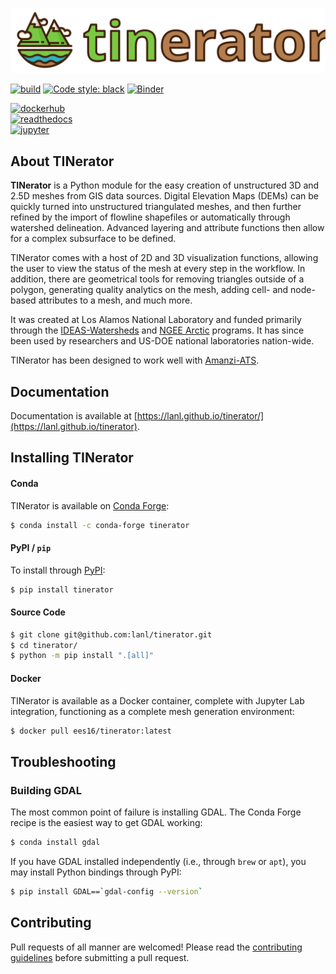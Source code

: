 ![logo](docs/_static/logo-color-horiz.svg)

[![build](https://github.com/lanl/tinerator/actions/workflows/docker-image.yml/badge.svg)](https://github.com/lanl/tinerator/actions/workflows/docker-image.yml) [![Code style: black](https://img.shields.io/badge/code%20style-black-000000.svg)](https://github.com/psf/black) [![Binder](https://mybinder.org/badge_logo.svg)](https://mybinder.org/v2/gh/lanl/tinerator/master)

[![dockerhub](https://img.shields.io/static/v1?label=Docker&message=Download%20container&color=blue&style=for-the-badge&logo=docker)](https://hub.docker.com/r/ees16/tinerator) <br/>
[![readthedocs](https://img.shields.io/static/v1?label=Documentation&message=Read%20online&color=blue&style=for-the-badge&logo=read-the-docs)](https://lanl.github.io/tinerator/) <br/>
[![jupyter](https://img.shields.io/static/v1?label=Jupyter%20Notebook&message=View%20examples&color=blue&style=for-the-badge&logo=jupyter)](https://github.com/lanl/tinerator/tree/master/examples)

## About TINerator

**TINerator** is a Python module for the easy creation of unstructured 3D and 2.5D meshes from GIS data sources. Digital Elevation Maps (DEMs) can be quickly turned into unstructured triangulated meshes, and then further refined by the import of flowline shapefiles or automatically through watershed delineation. Advanced layering and attribute functions then allow for a complex subsurface to be defined. 

TINerator comes with a host of 2D and 3D visualization functions, allowing the user to view the status of the mesh at every step in the workflow. In addition, there are geometrical tools for removing triangles outside of a polygon, generating quality analytics on the mesh, adding cell- and node-based attributes to a mesh, and much more.

It was created at Los Alamos National Laboratory and funded primarily through the [IDEAS-Watersheds](https://ideas-productivity.org/ideas-watersheds/) and [NGEE Arctic](https://ngee-arctic.ornl.gov) programs. It has since been used by researchers and US-DOE national laboratories nation-wide.

TINerator has been designed to work well with [Amanzi-ATS](https://amanzi.github.io).

## Documentation

Documentation is available at [https://lanl.github.io/tinerator/](https://lanl.github.io/tinerator).

## Installing TINerator
#### Conda

TINerator is available on [Conda Forge](https://anaconda.org/conda-forge/tinerator):

```sh
$ conda install -c conda-forge tinerator
```

#### PyPI / `pip`

To install through [PyPI](https://pypi.org/project/tinerator/):

```sh
$ pip install tinerator
```

#### Source Code

```sh
$ git clone git@github.com:lanl/tinerator.git
$ cd tinerator/
$ python -m pip install ".[all]"
```

#### Docker

TINerator is available as a Docker container,
complete with Jupyter Lab integration, functioning
as a complete mesh generation environment:

```sh
$ docker pull ees16/tinerator:latest
```

## Troubleshooting
### Building GDAL

The most common point of failure is installing GDAL.
The Conda Forge recipe is the easiest way to get GDAL
working:

```sh
$ conda install gdal
```

If you have GDAL installed independently (i.e., through
`brew` or `apt`), you may install Python bindings through
PyPI:

```sh
$ pip install GDAL==`gdal-config --version`
```

## Contributing

Pull requests of all manner are welcomed! Please read the [contributing guidelines](CONTRIBUTING.md) before submitting a pull request.

